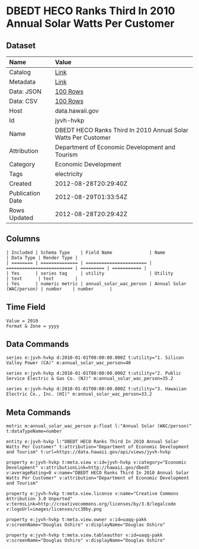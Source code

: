 # DBEDT HECO Ranks Third In 2010 Annual Solar Watts Per Customer

## Dataset

| Name | Value |
| :--- | :---- |
| Catalog | [Link](https://catalog.data.gov/dataset/dbedt-heco-ranks-third-in-2010-annual-solar-watts-per-customer-bf5dd) |
| Metadata | [Link](https://data.hawaii.gov/api/views/jyvh-hvkp) |
| Data: JSON | [100 Rows](https://data.hawaii.gov/api/views/jyvh-hvkp/rows.json?max_rows=100) |
| Data: CSV | [100 Rows](https://data.hawaii.gov/api/views/jyvh-hvkp/rows.csv?max_rows=100) |
| Host | data.hawaii.gov |
| Id | jyvh-hvkp |
| Name | DBEDT HECO Ranks Third In 2010 Annual Solar Watts Per Customer |
| Attribution | Department of Economic Development and Tourism |
| Category | Economic Development |
| Tags | electricity |
| Created | 2012-08-28T20:29:40Z |
| Publication Date | 2012-08-29T01:33:54Z |
| Rows Updated | 2012-08-28T20:29:42Z |

## Columns

```ls
| Included | Schema Type    | Field Name              | Name                      | Data Type | Render Type |
| ======== | ============== | ======================= | ========================= | ========= | =========== |
| Yes      | series tag     | utility                 | Utility                   | text      | text        |
| Yes      | numeric metric | annual_solar_wac_person | Annual Solar (WAC/person) | number    | number      |
```

## Time Field

```ls
Value = 2010
Format & Zone = yyyy
```

## Data Commands

```ls
series e:jyvh-hvkp d:2010-01-01T00:00:00.000Z t:utility="1. Silicon Valley Power (CA)" m:annual_solar_wac_person=40

series e:jyvh-hvkp d:2010-01-01T00:00:00.000Z t:utility="2. Public Service Electric & Gas Co. (NJ)" m:annual_solar_wac_person=35.2

series e:jyvh-hvkp d:2010-01-01T00:00:00.000Z t:utility="3. Hawaiian Electric Co., Inc. (HI)" m:annual_solar_wac_person=33.2
```

## Meta Commands

```ls
metric m:annual_solar_wac_person p:float l:"Annual Solar (WAC/person)" t:dataTypeName=number

entity e:jyvh-hvkp l:"DBEDT HECO Ranks Third In 2010 Annual Solar Watts Per Customer" t:attribution="Department of Economic Development and Tourism" t:url=https://data.hawaii.gov/api/views/jyvh-hvkp

property e:jyvh-hvkp t:meta.view v:id=jyvh-hvkp v:category="Economic Development" v:attributionLink=http://hawaii.gov/dbedt v:averageRating=0 v:name="DBEDT HECO Ranks Third In 2010 Annual Solar Watts Per Customer" v:attribution="Department of Economic Development and Tourism"

property e:jyvh-hvkp t:meta.view.license v:name="Creative Commons Attribution 3.0 Unported" v:termsLink=http://creativecommons.org/licenses/by/3.0/legalcode v:logoUrl=images/licenses/cc30by.png

property e:jyvh-hvkp t:meta.view.owner v:id=uaqq-pakk v:screenName="Douglas Oshiro" v:displayName="Douglas Oshiro"

property e:jyvh-hvkp t:meta.view.tableauthor v:id=uaqq-pakk v:screenName="Douglas Oshiro" v:displayName="Douglas Oshiro"
```